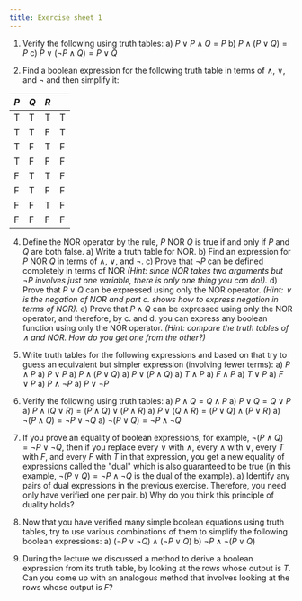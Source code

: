 ```yaml
---
title: Exercise sheet 1
---
```



1. Verify the following using truth tables:
   a) $P \lor P \land Q = P$
   b) $P \land (P \lor Q) = P$
   c) $P \lor (\neg P \land Q) = P \lor Q$

3. Find a boolean expression for the following truth table in terms of $\land$, $\lor$, and $\neg$ and then simplify it:

| $P$ | $Q$ | $R$ |   |
|-----|-----|-----|---|
| T   | T   | T   | T |
| T   | T   | F   | T |
| T   | F   | T   | F |
| T   | F   | F   | F |
| F   | T   | T   | F |
| F   | T   | F   | F |
| F   | F   | T   | F |
| F   | F   | F   | F |

4. Define the $\mathrm{NOR}$ operator by the rule, $P\ \mathrm{NOR}\ Q$ is true if and only if $P$ and $Q$ are both false.
	a) Write a truth table for $\mathrm{NOR}$.
    b) Find an expression for $P\ \mathrm{NOR}\ Q$ in terms of $\land$, $\lor$, and $\neg$.
    c) Prove that $\neg P$ can be defined completely in terms of $\mathrm{NOR}$ *(Hint: since $\mathrm{NOR}$ takes two arguments but $\neg P$ involves just one variable, there is only one thing you can do!).*
    d) Prove that $P \lor Q$ can be expressed using only the $\mathrm{NOR}$ operator. *(Hint: $\lor$ is the negation of $\mathrm{NOR}$ and part c. shows how to express negation in terms of $\mathrm{NOR}$).*
    e) Prove that $P \land Q$ can be expressed using only the $\mathrm{NOR}$ operator, and therefore, by c. and d. you can express any boolean function using only the $\mathrm{NOR}$ operator. *(Hint: compare the truth tables of $\land$ and $\mathrm{NOR}$. How do you get one from the other?)*

5. Write truth tables for the following expressions and based on that try to guess an equivalent but simpler expression (involving fewer terms):
   a) $P \land P$
   a) $P \lor P$
   a) $P \land (P \lor Q)$
   a) $P \lor (P \land Q)$
   a) $T \land P$
   a) $F \land P$
   a) $T \lor P$
   a) $F \lor P$
   a) $P \land \neg P$
   a) $P \lor \neg P$
   
5. Verify the following using truth tables:
   a) $P \land Q = Q \land P$
   a) $P \lor Q = Q \lor P$
   a) $P \land (Q \lor R) = (P \land Q) \lor (P \land R)$
   a) $P \lor (Q \land R) = (P \lor Q) \land (P \lor R)$
   a) $\neg (P \land Q) = \neg P \lor \neg Q$
   a) $\neg (P \lor Q) = \neg P \land \neg Q$

4. If you prove an equality of boolean expressions, for example, $\neg (P \land Q) = \neg P \lor \neg Q$, then if you replace every $\lor$ with $\land$, every $\land$ with $\lor$, every $T$ with $F$, and every $F$ with $T$ in that expression, you get a new equality of expressions called the "dual" which is also guaranteed to be true (in this example, $\neg (P \lor Q) = \neg P \land \neg Q$ is the dual of the example).
   a) Identify any pairs of dual expressions in the previous exercise. Therefore, you need only have verified one per pair.
   b) Why do you think this principle of duality holds?

2. Now that you have verified many simple boolean equations using truth tables, try to use various combinations of them to simplify the following boolean expressions:
   a) $(\neg P \lor \neg Q) \land (\neg P \lor Q)$
   b) $\neg P \land \neg (P \lor Q)$

3. During the lecture we discussed a method to derive a boolean expression from its truth table, by looking at the rows whose output is $T$.  Can you come up with an analogous method that involves looking at the rows whose output is $F$?

